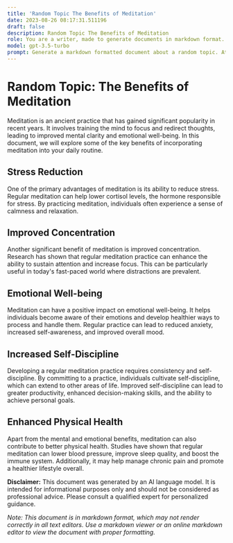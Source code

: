 ```yaml
---
title: 'Random Topic The Benefits of Meditation'
date: 2023-08-26 08:17:31.511196
draft: false
description: Random Topic The Benefits of Meditation
role: You are a writer, made to generate documents in markdown format. It is very important that all of the documents you generate are in valid markdown format.
model: gpt-3.5-turbo
prompt: Generate a markdown formatted document about a random topic. At the bottom, include a disclaimer explaining that the document was generated by you. The first line of the document should be the title. Make sure that the entire document is in proper markdown format, using a mix of various tags to make the document visually appealing.
---
```


# Random Topic: The Benefits of Meditation

Meditation is an ancient practice that has gained significant popularity in recent years. It involves training the mind to focus and redirect thoughts, leading to improved mental clarity and emotional well-being. In this document, we will explore some of the key benefits of incorporating meditation into your daily routine.

## Stress Reduction

One of the primary advantages of meditation is its ability to reduce stress. Regular meditation can help lower cortisol levels, the hormone responsible for stress. By practicing meditation, individuals often experience a sense of calmness and relaxation.

## Improved Concentration

Another significant benefit of meditation is improved concentration. Research has shown that regular meditation practice can enhance the ability to sustain attention and increase focus. This can be particularly useful in today's fast-paced world where distractions are prevalent.

## Emotional Well-being

Meditation can have a positive impact on emotional well-being. It helps individuals become aware of their emotions and develop healthier ways to process and handle them. Regular practice can lead to reduced anxiety, increased self-awareness, and improved overall mood.

## Increased Self-Discipline

Developing a regular meditation practice requires consistency and self-discipline. By committing to a practice, individuals cultivate self-discipline, which can extend to other areas of life. Improved self-discipline can lead to greater productivity, enhanced decision-making skills, and the ability to achieve personal goals.

## Enhanced Physical Health

Apart from the mental and emotional benefits, meditation can also contribute to better physical health. Studies have shown that regular meditation can lower blood pressure, improve sleep quality, and boost the immune system. Additionally, it may help manage chronic pain and promote a healthier lifestyle overall.

**Disclaimer:** This document was generated by an AI language model. It is intended for informational purposes only and should not be considered as professional advice. Please consult a qualified expert for personalized guidance.

*Note: This document is in markdown format, which may not render correctly in all text editors. Use a markdown viewer or an online markdown editor to view the document with proper formatting.*